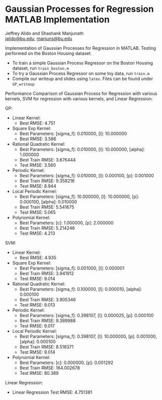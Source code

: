 # Gaussian Processes for Regression MATLAB Implementation

Jeffrey Alido and Shashank Manjunath  
jalido@bu.edu, manjuns@bu.edu  

Implementation of Gaussian Processes for Regression in MATLAB. Testing performed on the Boston Housing dataset. 

* To train a simple Gaussian Process Regressor on the Boston Housing dataset, run `train_boston.m`
* To try a Gaussian Process Regressor on some toy data, run `train.m`
* Compile our writeup and slides using `latex`. Files can be found under `GP_writeup`


Performance Comparison of Gaussian Process for Regression with various kernels, SVM for regression with various kernels,
and Linear Regression:

GP:  
  * Linear Kernel:  
    * Best RMSE: 4.751  
  * Square Exp Kernel:   
    * Best Parameters: [sigma_f]: 0.010000, [l]: 10.000000  
    * Best RMSE: 3.586  
  * Rational Quadratic Kernel:  
    * Best Parameters: [sigma_f]: 0.010000, [l]: 10.000000, [alpha]: 1.000000  
    * Best Train RMSE: 3.676444  
    * Test RMSE: 3.560  
  * Periodic Kernel:  
    * Best Parameters: [sigma_f]: 0.010000, [l]: 0.000100, [p]: 0.001000  
    * Best Train RMSE: 9.358216  
    * Test RMSE: 8.944  
  * Local Periodic Kernel:  
    * Best Parameters: [sigma_f]: 10.000000, [l]: 10.000000, [p]: 0.000100, [alpha]: 0.010000  
    * Best Train RMSE: 5.541675  
    * Test RMSE: 5.065  
  * Polynomial Kernel:  
    * Best Parameters: [c]: 1.000000, [p]: 2.000000  
    * Best Train RMSE: 5.214246  
    * Test RMSE: 4.213  

SVM:  
  * Linear Kernel:  
    * Best RMSE: 4.935  
  * Square Exp Kernel:  
    * Best Parameters: [sigma_f]: 0.001000, [l]: 0.000001  
    * Best Train RMSE: 3.941912  
    * Test RMSE: 9.014  
  * Rational Quadratic Kernel:  
    * Best Parameters: [sigma_f]: 0.100000, [l]: 0.000010, [alpha]: 0.000100  
    * Best Train RMSE: 3.905346  
    * Test RMSE: 9.013  
  * Periodic Kernel:  
    * Best Parameters: [sigma_f]: 0.398107, [l]: 0.000025, [p]: 0.000100  
    * Best Train RMSE: 9.389988  
    * Test RMSE: 9.017  
  * Local Periodic Kernel:  
    * Best Parameters: [sigma_f]: 0.398107, [l]: 10.000000, [p]: 0.001000, [alpha]: 0.000100  
    * Best Train RMSE: 8.518371  
    * Test RMSE: 9.014  
  * Polynomial Kernel:  
    * Best Parameters: [c]: 0.000000, [p]: 0.001292  
    * Best Train RMSE: 164.002678  
    * Test RMSE: 80.389  

Linear Regression:  
  * Linear Regression Test RMSE: 4.751381  
